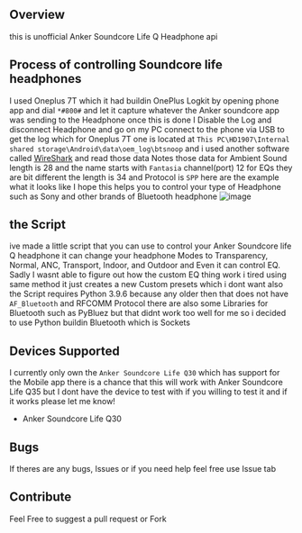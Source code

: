 ## Overview
this is unofficial Anker Soundcore Life Q Headphone api


## Process of controlling Soundcore life headphones
I used Oneplus 7T which it had buildin OnePlus Logkit by opening phone app and dial `*#800#`
and let it capture whatever the Anker soundcore app was sending to the Headphone once this is done
I Disable the Log and disconnect Headphone and go on my PC connect to the phone via USB to get the log
which for Oneplus 7T one is located at `This PC\HD1907\Internal shared storage\Android\data\oem_log\btsnoop`
and i used another software called [WireShark](https://www.wireshark.org/) and read those data
Notes those data for Ambient Sound length is 28 and the name starts with `Fantasia` channel(port) 12
for EQs they are bit different the length is 34 and Protocol is `SPP` here are the example what it looks like
I hope this helps you to control your type of Headphone such as Sony and other brands of Bluetooth headphone
![image](https://user-images.githubusercontent.com/55416314/125717315-00466cf3-78d9-4141-987e-96d4af34914d.png)


## the Script
ive made a little script that you can use to control your Anker Soundcore life Q headphone it can change your headphone Modes to Transparency, Normal,
ANC, Transport, Indoor, and Outdoor and Even it can control EQ. Sadly I wasnt able to figure out how the custom EQ thing work i tired using same method
it just creates a new Custom presets which i dont want also the Script requires Python 3.9.6 because any older then that does not have `AF_Bluetooth` and RFCOMM Protocol there are also some Libraries for Bluetooth such as PyBluez but that didnt work too well for me so i decided to use Python buildin Bluetooth which is Sockets

## Devices Supported
I currently only own the `Anker Soundcore Life Q30` which has support for the Mobile app
there is a chance that this will work with Anker Soundcore Life Q35 but I dont have the device to test with
if you willing to test it and if it works please let me know!

- Anker Soundcore Life Q30

## Bugs
If theres are any bugs, Issues or if you need help feel free use Issue tab

## Contribute
Feel Free to suggest a pull request or Fork
